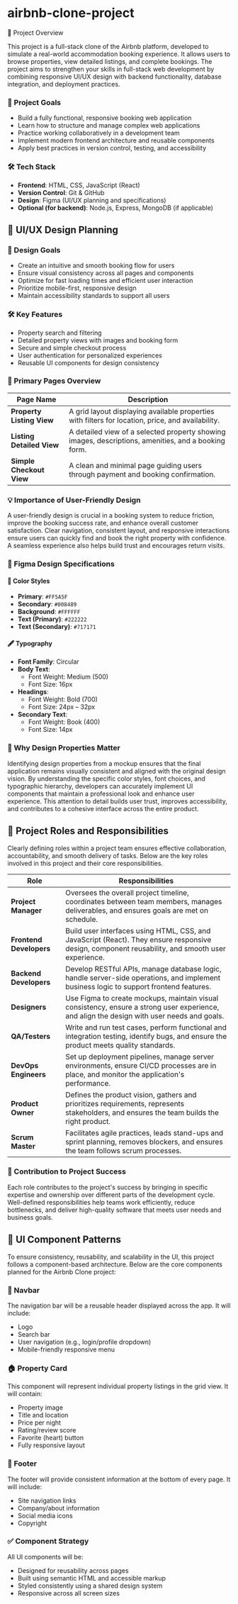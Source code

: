 ﻿# airbnb-clone-project

 📝 Project Overview

This project is a full-stack clone of the Airbnb platform, developed to simulate a real-world accommodation booking experience. It allows users to browse properties, view detailed listings, and complete bookings. The project aims to strengthen your skills in full-stack web development by combining responsive UI/UX design with backend functionality, database integration, and deployment practices.

### 🎯 Project Goals
- Build a fully functional, responsive booking web application
- Learn how to structure and manage complex web applications
- Practice working collaboratively in a development team
- Implement modern frontend architecture and reusable components
- Apply best practices in version control, testing, and accessibility

### 🛠 Tech Stack
- **Frontend**: HTML, CSS, JavaScript (React)
- **Version Control**: Git & GitHub
- **Design**: Figma (UI/UX planning and specifications)
- **Optional (for backend)**: Node.js, Express, MongoDB (if applicable)

## 🎨 UI/UX Design Planning

### 🧭 Design Goals

- Create an intuitive and smooth booking flow for users
- Ensure visual consistency across all pages and components
- Optimize for fast loading times and efficient user interaction
- Prioritize mobile-first, responsive design
- Maintain accessibility standards to support all users

### 🛠 Key Features

- Property search and filtering
- Detailed property views with images and booking form
- Secure and simple checkout process
- User authentication for personalized experiences
- Reusable UI components for design consistency

### 📄 Primary Pages Overview

| Page Name              | Description                                                                 |
|------------------------|-----------------------------------------------------------------------------|
| **Property Listing View**  | A grid layout displaying available properties with filters for location, price, and availability. |
| **Listing Detailed View**  | A detailed view of a selected property showing images, descriptions, amenities, and a booking form. |
| **Simple Checkout View**   | A clean and minimal page guiding users through payment and booking confirmation. |

### 💡 Importance of User-Friendly Design

A user-friendly design is crucial in a booking system to reduce friction, improve the booking success rate, and enhance overall customer satisfaction. Clear navigation, consistent layout, and responsive interactions ensure users can quickly find and book the right property with confidence. A seamless experience also helps build trust and encourages return visits.


### 🎨 Figma Design Specifications

#### 🎨 Color Styles

- **Primary**: `#FF5A5F`
- **Secondary**: `#008489`
- **Background**: `#FFFFFF`
- **Text (Primary)**: `#222222`
- **Text (Secondary)**: `#717171`

#### 🖋 Typography

- **Font Family**: Circular
- **Body Text**: 
  - Font Weight: Medium (500)
  - Font Size: 16px
- **Headings**:
  - Font Weight: Bold (700)
  - Font Size: 24px – 32px
- **Secondary Text**:
  - Font Weight: Book (400)
  - Font Size: 14px

### 🧠 Why Design Properties Matter

Identifying design properties from a mockup ensures that the final application remains visually consistent and aligned with the original design vision. By understanding the specific color styles, font choices, and typographic hierarchy, developers can accurately implement UI components that maintain a professional look and enhance user experience. This attention to detail builds user trust, improves accessibility, and contributes to a cohesive interface across the entire product.

## 👥 Project Roles and Responsibilities

Clearly defining roles within a project team ensures effective collaboration, accountability, and smooth delivery of tasks. Below are the key roles involved in this project and their core responsibilities.

| **Role**            | **Responsibilities**                                                                                  |
|---------------------|--------------------------------------------------------------------------------------------------------|
| **Project Manager** | Oversees the overall project timeline, coordinates between team members, manages deliverables, and ensures goals are met on schedule. |
| **Frontend Developers** | Build user interfaces using HTML, CSS, and JavaScript (React). They ensure responsive design, component reusability, and smooth user experience. |
| **Backend Developers**  | Develop RESTful APIs, manage database logic, handle server-side operations, and implement business logic to support frontend features. |
| **Designers**       | Use Figma to create mockups, maintain visual consistency, ensure a strong user experience, and align the design with user needs and goals. |
| **QA/Testers**      | Write and run test cases, perform functional and integration testing, identify bugs, and ensure the product meets quality standards. |
| **DevOps Engineers**| Set up deployment pipelines, manage server environments, ensure CI/CD processes are in place, and monitor the application's performance. |
| **Product Owner**   | Defines the product vision, gathers and prioritizes requirements, represents stakeholders, and ensures the team builds the right product. |
| **Scrum Master**    | Facilitates agile practices, leads stand-ups and sprint planning, removes blockers, and ensures the team follows scrum processes. |

### 🤝 Contribution to Project Success

Each role contributes to the project's success by bringing in specific expertise and ownership over different parts of the development cycle. Well-defined responsibilities help teams work efficiently, reduce bottlenecks, and deliver high-quality software that meets user needs and business goals.

## 🧩 UI Component Patterns

To ensure consistency, reusability, and scalability in the UI, this project follows a component-based architecture. Below are the core components planned for the Airbnb Clone project:

### 🔼 Navbar

The navigation bar will be a reusable header displayed across the app. It will include:
- Logo
- Search bar
- User navigation (e.g., login/profile dropdown)
- Mobile-friendly responsive menu

### 🏠 Property Card

This component will represent individual property listings in the grid view. It will contain:
- Property image
- Title and location
- Price per night
- Rating/review score
- Favorite (heart) button
- Fully responsive layout

### 📄 Footer

The footer will provide consistent information at the bottom of every page. It will include:
- Site navigation links
- Company/about information
- Social media icons
- Copyright

### ✅ Component Strategy

All UI components will be:
- Designed for reusability across pages
- Built using semantic HTML and accessible markup
- Styled consistently using a shared design system
- Responsive across all screen sizes
